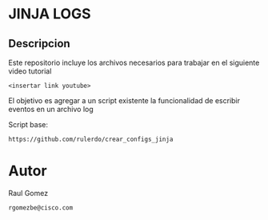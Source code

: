 # JINJA LOGS

## Descripcion

Este repositorio incluye los archivos necesarios para trabajar en el siguiente video tutorial

    <insertar link youtube>

El objetivo es agregar a un script existente la funcionalidad de escribir eventos en un archivo log 

Script base:

    https://github.com/rulerdo/crear_configs_jinja

# Autor

Raul Gomez

    rgomezbe@cisco.com